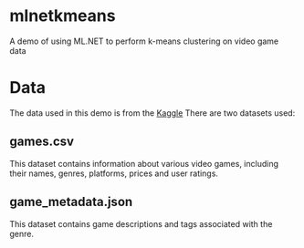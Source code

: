 # mlnetkmeans
A demo of using ML.NET to perform k-means clustering on video game data

# Data 
The data used in this demo is from the [Kaggle](https://www.kaggle.com) 
There are two datasets used:

## games.csv
This dataset contains information about various video games, including their names, genres, platforms, prices and user ratings.

## game_metadata.json
This dataset contains game descriptions and tags associated with the genre. 
